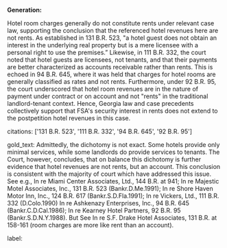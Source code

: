 **Generation:**

Hotel room charges generally do not constitute rents under relevant case law, supporting the conclusion that the referenced hotel revenues here are not rents. As established in 131 B.R. 523, "a hotel guest does not obtain an interest in the underlying real property but is a mere licensee with a personal right to use the premises.” Likewise, in 111 B.R. 332, the court noted that hotel guests are licensees, not tenants, and that their payments are better characterized as accounts receivable rather than rents. This is echoed in 94 B.R. 645, where it was held that charges for hotel rooms are generally classified as rates and not rents. Furthermore, under 92 B.R. 95, the court underscored that hotel room revenues are in the nature of payment under contract or on account and not "rents" in the traditional landlord-tenant context. Hence, Georgia law and case precedents collectively support that FSA's security interest in rents does not extend to the postpetition hotel revenues in this case.

citations: ['131 B.R. 523', '111 B.R. 332', '94 B.R. 645', '92 B.R. 95']

gold_text: Admittedly, the dichotomy is not exact. Some hotels provide only minimal services, while some landlords do provide services to tenants. The Court, however, concludes, that on balance this dichotomy is further evidence that hotel revenues are not rents, but an account. This conclusion is consistent with the majority of court which have addressed this issue. See e.g., In re Miami Center Associates, Ltd., 144 B.R. at 941; In re Majestic Motel Associates, Inc., 131 B.R. 523 (Bankr.D.Me.1991); In re Shore Haven Motor Inn, Inc., 124 B.R. 617 (Bankr.S.D.Fla.1991); In re Vickers, Ltd., 111 B.R. 332 (D.Colo.1990) In re Ashkenazy Enterprises, Inc., 94 B.R. 645 (Bankr.C.D.Cal.1986); In re Kearney Hotel Partners, 92 B.R. 95 (Bankr.S.D.N.Y.1988). But See In re S.F. Drake Hotel Associates, 131 B.R. at 158-161 (room charges are more like rent than an account).

label: 